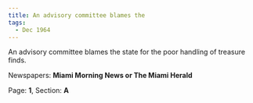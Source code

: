 ```yaml
---  
title: An advisory committee blames the  
tags:  
  - Dec 1964  
---  
```

  
An advisory committee blames the state for the poor handling of treasure finds.  
  
Newspapers: **Miami Morning News or The Miami Herald**  
  
Page: **1**, Section: **A** 
